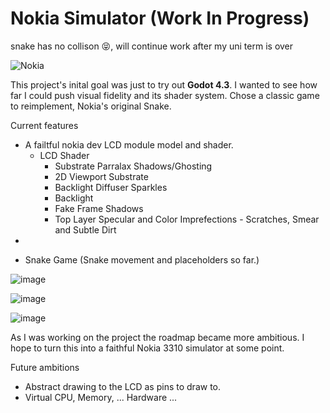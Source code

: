 # Nokia Simulator (Work In Progress)


snake has no collison 😝, will continue work after my uni term is over

![Nokia](https://github.com/user-attachments/assets/e9b00e20-6c5d-4876-819e-2aaeb3cdd695)

This project's inital goal was just to try out **Godot 4.3**. 
I wanted to see how far I could push visual fidelity and its shader system.
Chose a classic game to reimplement, Nokia's original Snake.

Current features
* A failtful nokia dev LCD module model and shader. 
    * LCD Shader
        * Substrate Parralax Shadows/Ghosting
        * 2D Viewport Substrate
        * Backlight Diffuser Sparkles
        * Backlight
        * Fake Frame Shadows
        * Top Layer Specular and Color Imprefections - Scratches, Smear and Subtle Dirt
*

- Snake Game (Snake movement and placeholders so far.)


![image](https://github.com/user-attachments/assets/5f8d37c1-921f-4933-983a-dca84f39f2f7)

![image](https://github.com/user-attachments/assets/e546386e-dbc6-4d6b-88f2-ac504bf9dbfd)

![image](https://github.com/user-attachments/assets/f941d4c7-088e-4463-9c78-00256f492692)


As I was working on the project the roadmap became more ambitious. 
I hope to turn this into a faithful Nokia 3310 simulator at some point.

Future ambitions
- Abstract drawing to the LCD as pins to draw to.
- Virtual CPU, Memory, ... Hardware ... 

 
